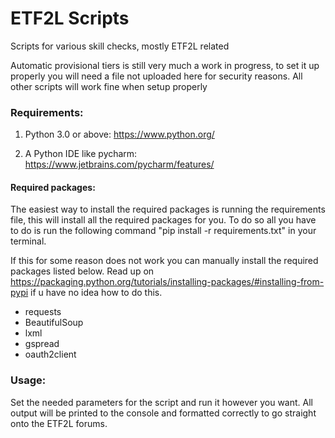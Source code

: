 # ETF2L Scripts
Scripts for various skill checks, mostly ETF2L related

Automatic provisional tiers is still very much a work in progress, to set it up properly you will need a file not uploaded here for security reasons.
All other scripts will work fine when setup properly

### Requirements:

1. Python 3.0 or above: https://www.python.org/

2. A Python IDE like pycharm: https://www.jetbrains.com/pycharm/features/

#### Required packages:

The easiest way to install the required packages is running the requirements file, this will install all the required packages for you.
To do so all you have to do is run the following command "pip install -r requirements.txt" in your terminal.

If this for some reason does not work you can manually install the required packages listed below. 
Read up on https://packaging.python.org/tutorials/installing-packages/#installing-from-pypi if u have no idea how to do this.
* requests
* BeautifulSoup 
* lxml
* gspread
* oauth2client

### Usage:

Set the needed parameters for the script and run it however you want. All output will be printed to the console and formatted correctly to go straight onto the ETF2L forums.
